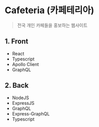 # Cafeteria (카페테리아)
> 전국 개인 카페들을 홍보하는 웹사이트

## 1. Front 
- React
- Typescript
- Apollo Client
- GraphQL

## 2. Back
- NodeJS
- ExpressJS
- GraphQL
- Express-GraphQL
- Typescript